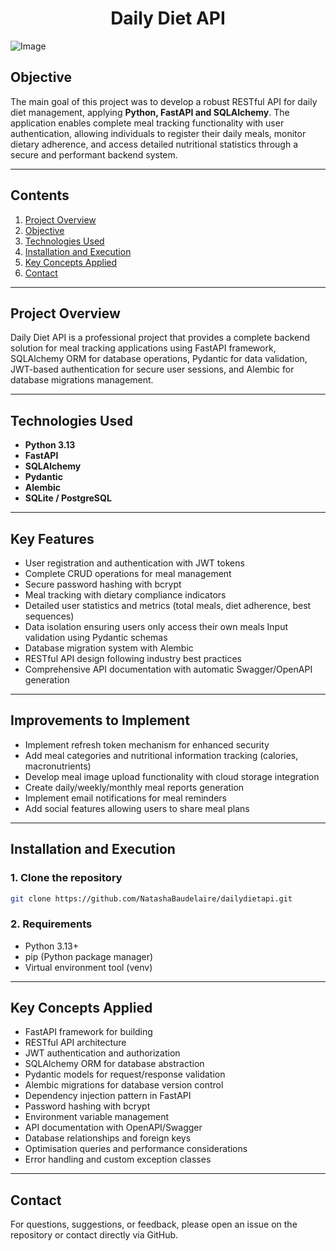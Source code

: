<h1 align="center">
  Daily Diet API
</h1>

![Image](https://github.com/user-attachments/assets/eac3ede8-d0e6-4bea-bd84-35be687c2e97)

## Objective

The main goal of this project was to develop a robust RESTful API for daily diet management, applying **Python, FastAPI and SQLAlchemy**. The application enables complete meal tracking functionality with user authentication, allowing individuals to register their daily meals, monitor dietary adherence, and access detailed nutritional statistics through a secure and performant backend system.

***

## Contents

1. [Project Overview](#project-overview)  
2. [Objective](#objective)  
3. [Technologies Used](#technologies-used)  
4. [Installation and Execution](#installation-and-execution)  
5. [Key Concepts Applied](#key-concepts-applied)  
6. [Contact](#contact)  

***

## Project Overview

Daily Diet API is a professional project that provides a complete backend solution for meal tracking applications using FastAPI framework, SQLAlchemy ORM for database operations, Pydantic for data validation, JWT-based authentication for secure user sessions, and Alembic for database migrations management.

***

## Technologies Used

- **Python 3.13**  
- **FastAPI**  
- **SQLAlchemy**  
- **Pydantic**
- **Alembic**
- **SQLite / PostgreSQL**

***

## Key Features

- User registration and authentication with JWT tokens
- Complete CRUD operations for meal management
- Secure password hashing with bcrypt
- Meal tracking with dietary compliance indicators
- Detailed user statistics and metrics (total meals, diet adherence, best sequences)
- Data isolation ensuring users only access their own meals
Input validation using Pydantic schemas
- Database migration system with Alembic
- RESTful API design following industry best practices
- Comprehensive API documentation with automatic Swagger/OpenAPI generation

***

## Improvements to Implement

- Implement refresh token mechanism for enhanced security
- Add meal categories and nutritional information tracking (calories, macronutrients)
- Develop meal image upload functionality with cloud storage integration
- Create daily/weekly/monthly meal reports generation
- Implement email notifications for meal reminders
- Add social features allowing users to share meal plans

***

## Installation and Execution

### 1. Clone the repository  
```bash
git clone https://github.com/NatashaBaudelaire/dailydietapi.git
```

### 2. Requirements  
- Python 3.13+
- pip (Python package manager)
- Virtual environment tool (venv)

***

## Key Concepts Applied

- FastAPI framework for building
- RESTful API architecture
- JWT authentication and authorization
- SQLAlchemy ORM for database abstraction
- Pydantic models for request/response validation
- Alembic migrations for database version control
- Dependency injection pattern in FastAPI
- Password hashing with bcrypt
- Environment variable management
- API documentation with OpenAPI/Swagger
- Database relationships and foreign keys
- Optimisation queries and performance considerations
- Error handling and custom exception classes

***

## Contact

For questions, suggestions, or feedback, please open an issue on the repository or contact directly via GitHub.
